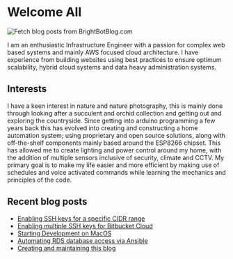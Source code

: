 # Welcome All

![Fetch blog posts from BrightBotBlog.com](https://github.com/atownsend247/atownsend247/workflows/Fetch%20blog%20posts%20from%20BrightBotBlog.com/badge.svg)

I am an enthusiastic Infrastructure Engineer with a passion for complex web based systems and mainly AWS focused cloud architecture. I have experience from building websites using best practices to ensure optimum scalability, hybrid cloud systems and data heavy administration systems.

## Interests

I have a keen interest in nature and nature photography, this is mainly done through looking after a succulent and orchid collection and getting out and exploring the countryside.
Since getting into arduino programming a few years back this has evolved into creating and constructing a home automation system; using proprietary and open source solutions, along with off-the-shelf components mainly based around the ESP8266 chipset. This has allowed me to create lighting and power control around my home, with the addition of multiple sensors inclusive of security, climate and CCTV. My primary goal is to make my life easier and more efficient by making use of schedules and voice activated commands while learning the mechanics and principles of the code.

## Recent blog posts

<!-- FEED-START -->
- [Enabling SSH keys for a specific CIDR range](https://ghost.atathome.me/enabling-ssh-keys-for-a-specific-cidr-range/)
- [Enabling multiple SSH keys for Bitbucket Cloud](https://ghost.atathome.me/enabling-multiple-ssh-keys-for-bitbucket-cloud/)
- [Starting Development on MacOS](https://ghost.atathome.me/starting-development-on-macos/)
- [Automating RDS database access via Ansible](https://ghost.atathome.me/provisioning-rds-access-via-ansible/)
- [Creating and maintaining this blog](https://ghost.atathome.me/creating-and-maintaining-this-blog/)
<!-- FEED-END -->